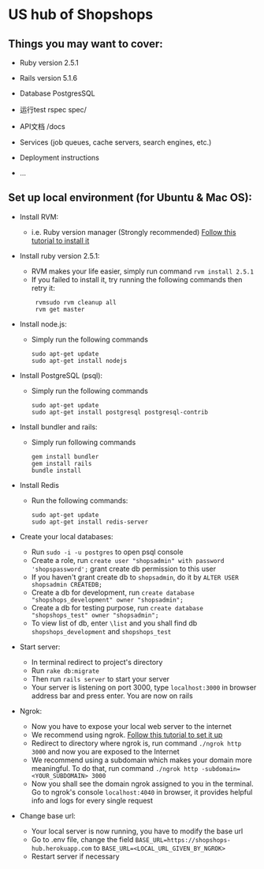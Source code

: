 
# US hub of Shopshops

## Things you may want to cover:

* Ruby version
2.5.1

* Rails version
5.1.6

* Database
PostgresSQL

* 运行test
rspec spec/

* API文档
/docs

* Services (job queues, cache servers, search engines, etc.)

* Deployment instructions

* ...

## Set up local environment (for Ubuntu & Mac OS):
* Install RVM:
    * i.e. Ruby version manager (Strongly recommended) 
    [Follow this tutorial to install it](https://github.com/rvm/rvm)
    

* Install ruby version 2.5.1:
    * RVM makes your life easier, simply run command `rvm install 2.5.1`
    * If you failed to install it, try running the following commands then retry it:
        ```
         rvmsudo rvm cleanup all
         rvm get master
        ```
 
* Install node.js:
    * Simply run the following commands
        ```
        sudo apt-get update
        sudo apt-get install nodejs
        ```
        
* Install PostgreSQL (psql):
    * Simply run the following commands
        ```
        sudo apt-get update
        sudo apt-get install postgresql postgresql-contrib
        ```
        
* Install bundler and rails:
    * Simply run following commands
        ```
        gem install bundler
        gem install rails
        bundle install
        ```
 * Install Redis
    * Run the following commands:
        ```
        sudo apt-get update
        sudo apt-get install redis-server
        ```
 
 * Create your local databases:
   * Run `sudo -i -u postgres` to open psql console
   * Create a role, run `create user "shopsadmin" with password 'shopspassword';` grant create db permission to this user
   * If you haven't grant create db to `shopsadmin`, do it by `ALTER USER shopsadmin CREATEDB;`
   * Create a db for development, run `create database "shopshops_development" owner "shopsadmin";`
   * Create a db for testing purpose, run `create database "shopshops_test" owner "shopsadmin";`
   * To view list of db, enter `\list` and you shall find db `shopshops_development` and `shopshops_test`
   
 * Start server:
    * In terminal redirect to project's directory
    * Run `rake db:migrate`
    * Then run `rails server` to start your server
    * Your server is listening on port 3000, type `localhost:3000` in browser address bar and press enter. You are now on rails
 
 * Ngrok:
    * Now you have to expose your local web server to the internet
    * We recommend using ngrok. [Follow this tutorial to set it up](https://dashboard.ngrok.com/get-started)
    * Redirect to directory where ngrok is, run command `./ngrok http 3000` and now you are exposed to the Internet
    * We recommend using a subdomain which makes your domain more meaningful. To do that, run command `./ngrok http -subdomain=<YOUR_SUBDOMAIN> 3000`
    * Now you shall see the domain ngrok assigned to you in the terminal. Go to ngrok's console `localhost:4040` in browser, it provides helpful info and logs for every single request
 
 * Change base url:
    * Your local server is now running, you have to modify the base url
    * Go to .env file, change the field `BASE_URL=https://shopshops-hub.herokuapp.com` to `BASE_URL=<LOCAL_URL_GIVEN_BY_NGROK>`
    * Restart server if necessary
 
    

